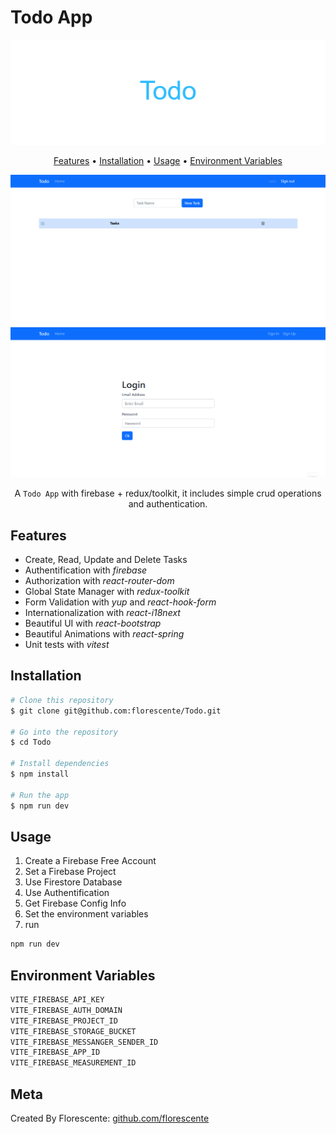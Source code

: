 # Todo App

<div align="center">

![Banner](/public/Todo.png?raw=true)

[Features](#features) •
[Installation](#installation) •
[Usage](#usage) •
[Environment Variables](#environment-variables)

![CRUD](/public/CRUD.gif)
![AUTH](/public/Authentification.gif)

A `Todo App` with firebase + redux/toolkit, it includes simple crud operations and authentication.

</div>

## Features

- Create, Read, Update and Delete Tasks
- Authentification with _firebase_
- Authorization with _react-router-dom_
- Global State Manager with _redux-toolkit_
- Form Validation with _yup_ and _react-hook-form_
- Internationalization with _react-i18next_
- Beautiful UI with _react-bootstrap_
- Beautiful Animations with _react-spring_
- Unit tests with _vitest_

## Installation

```sh
# Clone this repository
$ git clone git@github.com:florescente/Todo.git

# Go into the repository
$ cd Todo

# Install dependencies
$ npm install

# Run the app
$ npm run dev
```

## Usage

1. Create a Firebase Free Account
2. Set a Firebase Project
3. Use Firestore Database
4. Use Authentification
5. Get Firebase Config Info
6. Set the environment variables
7. run

```sh
npm run dev
```

## Environment Variables

```bash
VITE_FIREBASE_API_KEY
VITE_FIREBASE_AUTH_DOMAIN
VITE_FIREBASE_PROJECT_ID
VITE_FIREBASE_STORAGE_BUCKET
VITE_FIREBASE_MESSANGER_SENDER_ID
VITE_FIREBASE_APP_ID
VITE_FIREBASE_MEASUREMENT_ID
```

## Meta

Created By Florescente:
[github.com/florescente](https://github.com/florescente)
